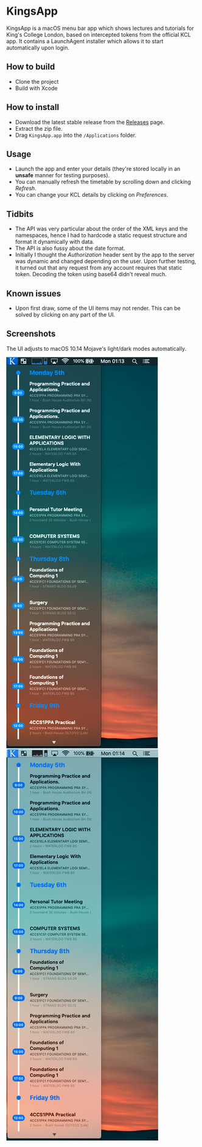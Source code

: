 # KingsApp
KingsApp is a macOS menu bar app which shows lectures and tutorials for King's College London, based on intercepted tokens from the official KCL app. It contains a LaunchAgent installer which allows it to start automatically upon login.

## How to build
- Clone the project
- Build with Xcode

## How to install
- Download the latest stable release from the [Releases](https://github.com/frannyfx/kingsapp/releases) page.
- Extract the zip file.
- Drag `KingsApp.app` into the `/Applications` folder.

## Usage
- Launch the app and enter your details (they're stored locally in an **unsafe** manner for testing purposes).
- You can manually refresh the timetable by scrolling down and clicking *Refresh*.
- You can change your KCL details by clicking on *Preferences*.

## Tidbits
- The API was very particular about the order of the XML keys and the namespaces, hence I had to hardcode a static request structure and format it dynamically with data.
- The API is also fussy about the date format.
- Initially I thought the *Authorization* header sent by the app to the server was dynamic and changed depending on the user. Upon further testing, it turned out that any request from any account requires that static token. Decoding the token using base64 didn't reveal much.

## Known issues
- Upon first draw, some of the UI items may not render. This can be solved by clicking on any part of the UI.

## Screenshots
The UI adjusts to macOS 10.14 Mojave's light/dark modes automatically.

![Dark mode screenshot.](/docs/img/dark.png)
![Light mode screenshot.](/docs/img/light.png)
